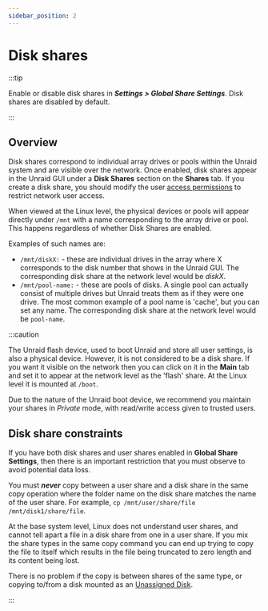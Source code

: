 ```yaml
---
sidebar_position: 2
---
```


# Disk shares

:::tip

Enable or disable disk shares in ***Settings > Global Share Settings***. Disk shares are disabled by default.

:::

## Overview

Disk shares correspond to individual array drives or pools within the Unraid system and are visible over the network. Once enabled, disk shares appear in the Unraid GUI under a **Disk Shares** section on the **Shares** tab. If you create a disk share, you should modify the user [access permissions](./network-access.md#access-permissions-at-share-level) to restrict network user access.

When viewed at the Linux level, the physical devices or pools will appear directly under `/mnt` with a name corresponding to the array drive or pool. This happens regardless of whether Disk Shares are enabled.

Examples of such names are:

* `/mnt/diskX:` - these are individual drives in the array where X corresponds to the disk number that shows in the Unraid GUI. The corresponding disk share at the network level would be *diskX*.
* `/mnt/pool-name:` - these are pools of disks. A single pool can actually consist of multiple drives but Unraid treats them as if they were one drive. The most common example of a pool name is 'cache', but you can set any name. The corresponding disk share at the network level would be `pool-name`.

:::caution

The Unraid flash device, used to boot Unraid and store all user settings, is also a physical device. However, it is not considered to be a disk share. If you want it visible on the network then you can click on it in the **Main** tab and set it to appear at the network level as the 'flash' share. At the Linux level it is mounted at `/boot`.

Due to the nature of the Unraid boot device, we recommend you maintain your shares in *Private* mode, with read/write access given to trusted users.

## Disk share constraints

If you have both disk shares and user shares enabled in **Global Share Settings**, then there is an important restriction that you must observe to avoid potential data loss.

You must ***never*** copy between a user share and a disk share in the same copy operation where the folder name on the disk share matches the name of the user share. For example, `cp /mnt/user/share/file /mnt/disk1/share/file`.

At the base system level, Linux does not understand user shares, and cannot tell apart a file in a disk share from one in a user share. If you mix the share types in the same copy command you can end up trying to copy the file to itself which results in the file being truncated to zero length and its content being lost.

There is no problem if the copy is between shares of the same type, or copying to/from a disk mounted as an [Unassigned Disk](../storage-management.md#unassigned-drives).

:::